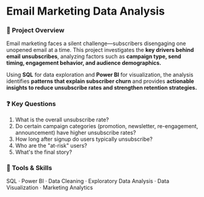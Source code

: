 # Email Marketing Data Analysis

### 📌 Project Overview

Email marketing faces a silent challenge—subscribers disengaging one unopened email at a time. This project investigates the **key drivers behind email unsubscribes**, analyzing factors such as **campaign type, send timing, engagement behavior, and audience demographics.**

Using **SQL** for data exploration and **Power BI** for visualization, the analysis identifies **patterns that explain subscriber churn** and provides **actionable insights to reduce unsubscribe rates and strengthen retention strategies.**

### ❓ Key Questions

1. What is the overall unsubscribe rate?
2. Do certain campaign categories (promotion, newsletter, re-engagement, announcement) have higher unsubscribe rates?
3. How long after signup do users typically unsubscribe?
4. Who are the "at-risk" users?
5. What's the final story?

### 🧰 Tools & Skills

SQL · Power BI · Data Cleaning · Exploratory Data Analysis · Data Visualization · Marketing Analytics
